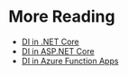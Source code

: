# More Reading

* [DI in .NET Core](https://docs.microsoft.com/en-us/dotnet/core/extensions/dependency-injection)
* [DI in ASP.NET Core](https://learn.microsoft.com/en-us/aspnet/core/fundamentals/dependency-injection?view=aspnetcore-7.0)
* [DI in Azure Function Apps](https://learn.microsoft.com/en-us/azure/azure-functions/functions-dotnet-dependency-injection)